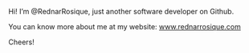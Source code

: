 Hi! I’m @RednarRosique, just another software developer on Github.

You can know more about me at my website: www.rednarrosique.com

Cheers!

